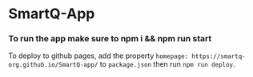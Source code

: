# SmartQ-App

### To run the app make sure to npm i && npm run start

To deploy to github pages, add the property `homepage: https://smartq-org.github.io/SmartQ-app/` to `package.json` then run `npm run deploy`.